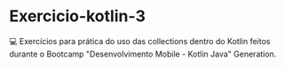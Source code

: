 # Exercicio-kotlin-3
💻 Exercícios para prática do uso das collections dentro do Kotlin feitos durante o Bootcamp "Desenvolvimento Mobile - Kotlin Java" Generation.
